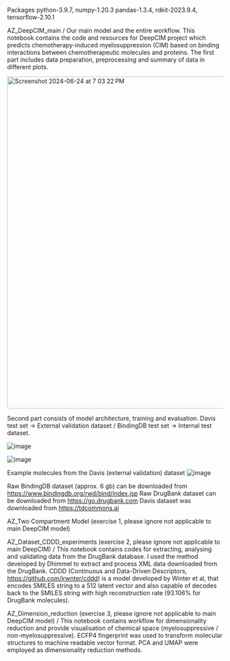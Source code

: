Packages
python-3.9.7, numpy-1.20.3 pandas-1.3.4, rdkit-2023.9.4, tensorflow-2.10.1



AZ_DeepCIM_main / 
Our main model and the entire workflow. This notebook contains the code and resources for DeepCIM project which predicts chemotherapy-induced myelosuppression (CIM) based on binding interactions between chemotherapeutic molecules and proteins. The first part includes data preparation, preprocessing and summary of data in different plots. 

<img width="774" alt="Screenshot 2024-06-24 at 7 03 22 PM" src="https://github.com/tlee23-ic/AZ-project-2023-2024/assets/151794938/751d5a09-6a58-435f-980c-7253ff9dc15a">


Second part consists of model architecture, training and evaluation. Davis test set -> External validation dataset / BindingDB test set -> Internal test dataset.

![image](https://github.com/tlee23-ic/AZ-project-2023-2024/assets/151794938/166f86a5-8857-4fa3-9e49-85977eba600b)

![image](https://github.com/tlee23-ic/AZ-project-2023-2024/assets/151794938/874c7c16-1f15-4d9b-bf6b-1043d08f8e3c)


Example molecules from the Davis (external validation) dataset
![image](https://github.com/tlee23-ic/AZ-project-2023-2024/assets/151794938/4d2d3c9d-6792-48c5-8468-685c2df89534)


Raw BindingDB dataset (approx. 6 gb) can be downloaded from https://www.bindingdb.org/rwd/bind/index.jsp
Raw DrugBank dataset can be downloaded from https://go.drugbank.com
Davis dataset was downloaded from https://tdcommons.ai




AZ_Two Compartment Model (exercise 1, please ignore not applicable to main DeepCIM model)


AZ_Dataset_CDDD_experiments (exercise 2, please ignore not applicable to main DeepCIM) / 
This notebook contains codes for extracting, analysing and validating data from the DrugBank database. I used the method developed by Dhimmel to extract and process XML data downloaded from the DrugBank. CDDD (Continuous and Data-Driven Descriptors, https://github.com/jrwnter/cddd) is a model developed by Winter et al, that encodes SMILES string to a 512 latent vector and also capable of decodes back to the SMILES string with high reconstruction rate (93.106% for DrugBank molecules).


AZ_Dimension_reduction (exercise 3, please ignore not applicable to main DeepCIM model) / 
This notebook contains workflow for dimensionality reduction and provide visualisation of chemical space (myelosuppressive / non-myelosuppressive). ECFP4 fingerprint was used to transform molecular structures to machine readable vector format. PCA and UMAP were employed as dimensionality reduction methods.
